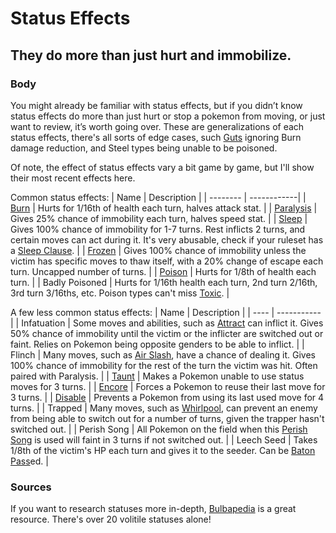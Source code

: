 # Status Effects

## They do more than just hurt and immobilize.

### Body

You might already be familiar with status effects, but if you didn’t know status effects do more than just hurt or stop a pokemon from moving, or just want to review, it’s worth going over. These are generalizations of each status effects, there's all sorts of edge cases, such [Guts](https://www.serebii.net/abilitydex/guts.shtml) ignoring Burn damage reduction, and Steel types being unable to be poisoned. 

Of note, the effect of status effects vary a bit game by game, but I'll show their most recent effects here. 

Common status effects:
| Name     | Description |
| -------- | ------------|
| [Burn](https://www.serebii.net/games/status.shtml#burn) | Hurts for 1/16th of health each turn, halves attack stat. |
| [Paralysis](https://www.serebii.net/games/status.shtml#paralysis) | Gives 25% chance of immobility each turn, halves speed stat. |
| [Sleep](https://www.serebii.net/games/status.shtml#sleep) | Gives 100% chance of immobility for 1-7 turns. Rest inflicts 2 turns, and certain moves can act during it. It's very abusable, check if your ruleset has a [Sleep Clause](https://pokemondb.net/pokebase/50429/what-is-the-sleep-clause). |
| [Frozen](https://www.serebii.net/games/status.shtml#freeze) | Gives 100% chance of immobility unless the victim has specific moves to thaw itself, with a 20% change of escape each turn. Uncapped number of turns. |
| [Poison](https://www.serebii.net/games/status.shtml#poison) | Hurts for 1/8th of health each turn. |
| Badly Poisoned | Hurts for 1/16th health each turn, 2nd turn 2/16th, 3rd turn 3/16ths, etc. Poison types can't miss [Toxic](https://www.serebii.net/attackdex-swsh/toxic.shtml). |

A few less common status effects:
| Name | Description |
| ---- | ----------- |
| Infatuation | Some moves and abilities, such as [Attract](https://www.serebii.net/attackdex-swsh/taunt.shtml) can inflict it. Gives 50% chance of immobility until the victim or the inflicter are switched out or faint. Relies on Pokemon being opposite genders to be able to inflict. |
| Flinch | Many moves, such as [Air Slash](https://www.serebii.net/attackdex-swsh/airslash.shtml), have a chance of dealing it. Gives 100% chance of immobility for the rest of the turn the victim was hit. Often paired with Paralysis. |
| [Taunt](https://www.serebii.net/attackdex-swsh/taunt.shtml) | Makes a Pokemon unable to use status moves for 3 turns. |
| [Encore](https://www.serebii.net/attackdex-swsh/encore.shtml) | Forces a Pokemon to reuse their last move for 3 turns. |
| [Disable](https://www.serebii.net/attackdex-swsh/encore.shtml) | Prevents a Pokemon from using its last used move for 4 turns. |
| Trapped | Many moves, such as [Whirlpool](https://www.serebii.net/attackdex-swsh/encore.shtml), can prevent an enemy from being able to switch out for a number of turns, given the trapper hasn't switched out. |
| Perish Song | All Pokemon on the field when this [Perish Song](https://www.serebii.net/attackdex-swsh/perishsong.shtml) is used will faint in 3 turns if not switched out. |
| Leech Seed | Takes 1/8th of the victim's HP each turn and gives it to the seeder. Can be [Baton Pass](https://www.serebii.net/attackdex-swsh/batonpass.shtml)ed. |

### Sources

If you want to research statuses more in-depth, [Bulbapedia](https://bulbapedia.bulbagarden.net/wiki/Status_condition) is a great resource. There's over 20 volitile statuses alone!
